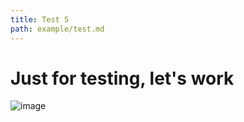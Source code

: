 ```yaml
---
title: Test 5
path: example/test.md
---
```


# Just for testing, let's work

![image](https://user-images.githubusercontent.com/10803803/126586647-5f2b253b-c980-46dc-b855-a275359cab9b.png)
